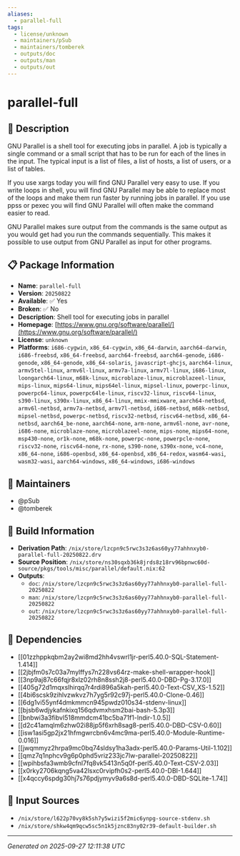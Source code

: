 ```yaml
---
aliases:
  - parallel-full
tags:
  - license/unknown
  - maintainers/pSub
  - maintainers/tomberek
  - outputs/doc
  - outputs/man
  - outputs/out
---
```


# parallel-full

## 📝 Description

GNU Parallel is a shell tool for executing jobs in parallel.  A job
is typically a single command or a small script that has to be run
for each of the lines in the input.  The typical input is a list of
files, a list of hosts, a list of users, or a list of tables.

If you use xargs today you will find GNU Parallel very easy to use.
If you write loops in shell, you will find GNU Parallel may be able
to replace most of the loops and make them run faster by running
jobs in parallel.  If you use ppss or pexec you will find GNU
Parallel will often make the command easier to read.

GNU Parallel makes sure output from the commands is the same output
as you would get had you run the commands sequentially.  This makes
it possible to use output from GNU Parallel as input for other
programs.


## 📋 Package Information

- **Name**: `parallel-full`
- **Version**: `20250822`
- **Available**: ✅ Yes
- **Broken**: ✅ No
- **Description**: Shell tool for executing jobs in parallel
- **Homepage**: [https://www.gnu.org/software/parallel/](https://www.gnu.org/software/parallel/)
- **License**: `unknown`
- **Platforms**: `i686-cygwin`, `x86_64-cygwin`, `x86_64-darwin`, `aarch64-darwin`, `i686-freebsd`, `x86_64-freebsd`, `aarch64-freebsd`, `aarch64-genode`, `i686-genode`, `x86_64-genode`, `x86_64-solaris`, `javascript-ghcjs`, `aarch64-linux`, `armv5tel-linux`, `armv6l-linux`, `armv7a-linux`, `armv7l-linux`, `i686-linux`, `loongarch64-linux`, `m68k-linux`, `microblaze-linux`, `microblazeel-linux`, `mips-linux`, `mips64-linux`, `mips64el-linux`, `mipsel-linux`, `powerpc-linux`, `powerpc64-linux`, `powerpc64le-linux`, `riscv32-linux`, `riscv64-linux`, `s390-linux`, `s390x-linux`, `x86_64-linux`, `mmix-mmixware`, `aarch64-netbsd`, `armv6l-netbsd`, `armv7a-netbsd`, `armv7l-netbsd`, `i686-netbsd`, `m68k-netbsd`, `mipsel-netbsd`, `powerpc-netbsd`, `riscv32-netbsd`, `riscv64-netbsd`, `x86_64-netbsd`, `aarch64_be-none`, `aarch64-none`, `arm-none`, `armv6l-none`, `avr-none`, `i686-none`, `microblaze-none`, `microblazeel-none`, `mips-none`, `mips64-none`, `msp430-none`, `or1k-none`, `m68k-none`, `powerpc-none`, `powerpcle-none`, `riscv32-none`, `riscv64-none`, `rx-none`, `s390-none`, `s390x-none`, `vc4-none`, `x86_64-none`, `i686-openbsd`, `x86_64-openbsd`, `x86_64-redox`, `wasm64-wasi`, `wasm32-wasi`, `aarch64-windows`, `x86_64-windows`, `i686-windows`
## 👥 Maintainers

- @pSub
- @tomberek


## 🔧 Build Information

- **Derivation Path**: `/nix/store/lzcpn9c5rwc3s3z6as60yy77ahhnxyb0-parallel-full-20250822.drv`
- **Source Position**: `/nix/store/ns30sqxb36k8jrds8z18rv96bpnwc60d-source/pkgs/tools/misc/parallel/default.nix:62`
- **Outputs**:
  - `doc`:  `/nix/store/lzcpn9c5rwc3s3z6as60yy77ahhnxyb0-parallel-full-20250822`
  - `man`:  `/nix/store/lzcpn9c5rwc3s3z6as60yy77ahhnxyb0-parallel-full-20250822`
  - `out`:  `/nix/store/lzcpn9c5rwc3s3z6as60yy77ahhnxyb0-parallel-full-20250822`

## 🔗 Dependencies

- [[01zzhppkqbm2ay2wi8md2hh4vswrl1jr-perl5.40.0-SQL-Statement-1.414]]
- [[2jbjfm0s7c03a7mylffys7n228vs64rz-make-shell-wrapper-hook]]
- [[3np9aj87c66fqjr8xlz02rh8n8ssh2j8-perl5.40.0-DBD-Pg-3.17.0]]
- [[405g72d1mqxslhirqq7r4rdi896a5kah-perl5.40.0-Text-CSV_XS-1.52]]
- [[4bi6scsk9zihlvzwkvz7h7yg5r92c97j-perl5.40.0-Clone-0.46]]
- [[6dg1vi55ynf4dmkmmcn945pwdz010s34-stdenv-linux]]
- [[bjsb6wdjykafnkixq156qdvmxhsm2bai-bash-5.3p3]]
- [[bnbwi3a3fibvl518mmdcm41bc5ba71f1-lndir-1.0.5]]
- [[d2c41amqlm6zhw02i88jp5f6xrh8sag8-perl5.40.0-DBD-CSV-0.60]]
- [[isw1asi5gp2jx21hfmgwrcbn6v4mc9ma-perl5.40.0-Module-Runtime-0.016]]
- [[jwqmmyz2hrpa9mc0bq74sldsy1ha3adx-perl5.40.0-Params-Util-1.102]]
- [[qmz7q1nphcv9g6p0phd5vriz233jc7lw-parallel-20250822]]
- [[wpihbsfa3wmb9cfnl7fq8vk5413n5q0f-perl5.40.0-Text-CSV-2.03]]
- [[x0rky2706kqng5va42lsxc0rvipfh0s2-perl5.40.0-DBI-1.644]]
- [[x4qccy6spdg30hj7s76pdjymyv9a6s8d-perl5.40.0-DBD-SQLite-1.74]]

## 📁 Input Sources

- `/nix/store/l622p70vy8k5sh7y5wizi5f2mic6ynpg-source-stdenv.sh`
- `/nix/store/shkw4qm9qcw5sc5n1k5jznc83ny02r39-default-builder.sh`

---
*Generated on 2025-09-27 12:11:38 UTC*
